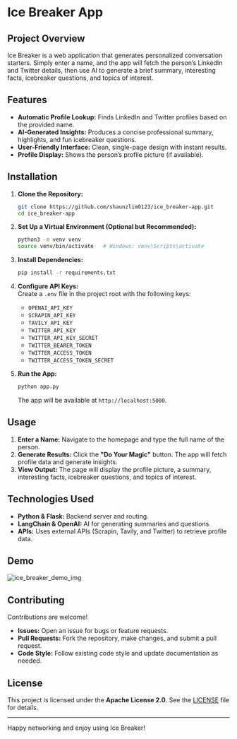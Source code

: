 # Ice Breaker App

## Project Overview
Ice Breaker is a web application that generates personalized conversation starters. Simply enter a name, and the app will fetch the person’s LinkedIn and Twitter details, then use AI to generate a brief summary, interesting facts, icebreaker questions, and topics of interest.

## Features
- **Automatic Profile Lookup:** Finds LinkedIn and Twitter profiles based on the provided name.
- **AI-Generated Insights:** Produces a concise professional summary, highlights, and fun icebreaker questions.
- **User-Friendly Interface:** Clean, single-page design with instant results.
- **Profile Display:** Shows the person’s profile picture (if available).

## Installation
1. **Clone the Repository:**
   ```bash
   git clone https://github.com/shaunzlim0123/ice_breaker-app.git
   cd ice_breaker-app
   ```
2. **Set Up a Virtual Environment (Optional but Recommended):**
   ```bash
   python3 -m venv venv
   source venv/bin/activate   # Windows: venv\Scripts\activate
   ```
3. **Install Dependencies:**
   ```bash
   pip install -r requirements.txt
   ```
4. **Configure API Keys:**  
   Create a `.env` file in the project root with the following keys:
   - `OPENAI_API_KEY`
   - `SCRAPIN_API_KEY`
   - `TAVILY_API_KEY`
   - `TWITTER_API_KEY`
   - `TWITTER_API_KEY_SECRET`
   - `TWITTER_BEARER_TOKEN`
   - `TWITTER_ACCESS_TOKEN`
   - `TWITTER_ACCESS_TOKEN_SECRET`

5. **Run the App:**
   ```bash
   python app.py
   ```
   The app will be available at `http://localhost:5000`.

## Usage
1. **Enter a Name:** Navigate to the homepage and type the full name of the person.
2. **Generate Results:** Click the **"Do Your Magic"** button. The app will fetch profile data and generate insights.
3. **View Output:** The page will display the profile picture, a summary, interesting facts, icebreaker questions, and topics of interest.

## Technologies Used
- **Python & Flask:** Backend server and routing.
- **LangChain & OpenAI:** AI for generating summaries and questions.
- **APIs:** Uses external APIs (Scrapin, Tavily, and Twitter) to retrieve profile data.

## Demo
![ice_breaker_demo_img](https://github.com/user-attachments/assets/5554b749-bba1-4242-b18c-aadbf46bb994)

## Contributing
Contributions are welcome!  
- **Issues:** Open an issue for bugs or feature requests.
- **Pull Requests:** Fork the repository, make changes, and submit a pull request.  
- **Code Style:** Follow existing code style and update documentation as needed.

## License
This project is licensed under the **Apache License 2.0**. See the [LICENSE](LICENSE) file for details.

---

Happy networking and enjoy using Ice Breaker!

